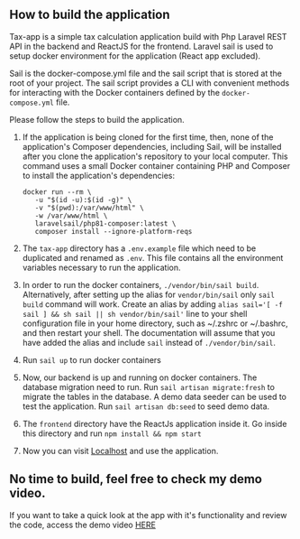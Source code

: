 

## How to build the application


Tax-app is a simple tax calculation application build with Php Laravel REST API in the backend and ReactJS for the frontend.
Laravel sail is used to setup docker environment for the application (React app excluded).

Sail is the docker-compose.yml file and the sail script that is stored at the root of your project. The sail script provides a CLI with convenient methods for interacting with the Docker containers defined by the `docker-compose.yml` file.

Please follow the steps to build the application.

 1. If the application is being cloned for the first time, then, none of the application's Composer dependencies, including Sail, will be installed after you clone the application's repository to your local computer. This command uses a small Docker container containing PHP and Composer to install the application's dependencies:  
    ```
    docker run --rm \
       -u "$(id -u):$(id -g)" \
       -v "$(pwd):/var/www/html" \
       -w /var/www/html \
       laravelsail/php81-composer:latest \
       composer install --ignore-platform-reqs
    ```
 2. The `tax-app` directory has a `.env.example` file which need to be duplicated and renamed as `.env`. This file contains all the environment variables necessary to run the application.

 3. In order to run the docker containers, `./vendor/bin/sail build`. Alternatively, after setting up the alias for `vendor/bin/sail` only `sail build` command will work. 
 Create an alias by adding `alias sail='[ -f sail ] && sh sail || sh vendor/bin/sail'` line to your shell configuration file in your home directory, such as ~/.zshrc or ~/.bashrc, and then restart your shell. The documentation will assume that you have added the alias and include `sail` instead of `./vendor/bin/sail`.

 4. Run `sail up` to run docker containers

 5. Now, our backend is up and running on docker containers. The database migration need to run. Run `sail artisan migrate:fresh` to migrate the tables in the database. A demo data seeder can be used to test the application. Run `sail artisan db:seed` to seed demo data.
 6. The `frontend` directory have the ReactJs application inside it. Go inside this directory and run `npm install && npm start`
 
 4. Now you can visit [Localhost](http://localhost:3000) and use the application.

 ## No time to build, feel free to check my demo video.

 If you want to take a quick look at the app with it's functionality and review the code, access the demo video [HERE](https://youtube.com)
 

 


